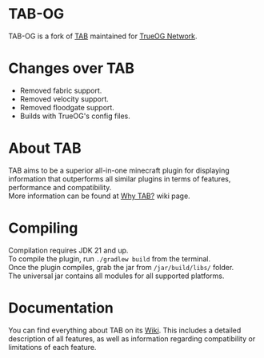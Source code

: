 # TAB-OG

TAB-OG is a fork of [TAB](https://github.com/NEZNAMY/TAB) maintained for [TrueOG Network](https://true-og.net/).

# Changes over TAB

- Removed fabric support.
- Removed velocity support.
- Removed floodgate support.
- Builds with TrueOG's config files.

# About TAB
TAB aims to be a superior all-in-one minecraft plugin for displaying information that outperforms all 
similar plugins in terms of features, performance and compatibility.  
More information can be found at [Why TAB?](https://github.com/NEZNAMY/TAB/wiki/Why-TAB%3F) wiki page.

# Compiling
Compilation requires JDK 21 and up.  
To compile the plugin, run `./gradlew build` from the terminal.  
Once the plugin compiles, grab the jar from `/jar/build/libs/` folder.  
The universal jar contains all modules for all supported platforms.

# Documentation
You can find everything about TAB on its [Wiki](https://github.com/NEZNAMY/TAB/wiki). This includes a detailed description
of all features, as well as information regarding compatibility or limitations of each feature.  
